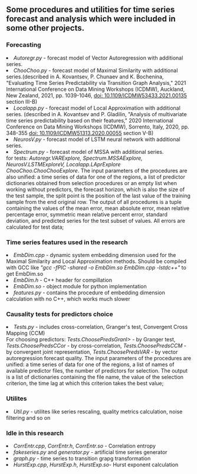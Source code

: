 <H2>Some procedures and utilities for time series forecast and analysis which were included in some other projects.</H2>
<H3>Forecasting</H3>
<LI><I>Autoregr.py</I> - forecast model of Vector Autoregression with additional series.
<LI><I>ChooChoo.py</I> - forecast model of Maximal Similarity with additional series.(described in A. Kovantsev, P. Chunaev and K. Bochenina, "Evaluating Time Series Predictability via Transition Graph Analysis," 2021 International Conference on Data Mining Workshops (ICDMW), Auckland, New Zealand, 2021, pp. 1039-1046, <A href=https://ieeexplore.ieee.org/document/9679876>doi: 10.1109/ICDMW53433.2021.00135</A> section III-B)   
<LI><I>Localapp.py</I> - forecast model of Local Approximation with additional series. (described in A. Kovantsev and P. Gladilin, "Analysis of multivariate time series predictability based on their features," 2020 International Conference on Data Mining Workshops (ICDMW), Sorrento, Italy, 2020, pp. 348-355 <A href=https://ieeexplore.ieee.org/document/9346469)>doi: 10.1109/ICDMW51313.2020.00055</A> section V-B)
<LI><I>NeurosV.py</I> - forecast model of LSTM neural network with additional series.
<LI><I>Spectrum.py</I> - forecast model of MSSA with additional series.<BR>
for tests: <I>Autoregr.VARExplore, Spectrum.MSSAExplore, NeurosV.LSTMExploreV, Localapp.LAprExplore ChooChoo.ChooChooExplore</I>. The input parameters of the procedures are also unified: a time series of data for one of the regions, a list of predictor dictionaries obtained from selection procedures or an empty list when working without predictors, the forecast horizon, which is also the size of the test sample, the split point is the position of the last value of the training sample from the end original row. The output of all procedures is a tuple containing the values of the mean error, mean absolute error, mean relative percentage error, symmetric mean relative percent error, standard deviation, and predicted series for the test subset of values. All errors are calculated for test data;
<H3>Time series features used in the research</H3>
<LI><I>EmbDim.cpp</I> - dynamic system embedding dimension used for the Maximal Similarity and Local Approximation methods. Should be compiled with GCC like <I>"gcc -fPIC -shared -o EmbDim.so EmbDim.cpp -lstdc++"</I> to get EmbDim.so
<LI><I>EmbDim.h</I> - C++ header for compillation
<LI><I>EmbDim.so</I> - object module for python implementation
<LI><I>features.py</I> - contains the procedure of embedding dimension calculation with no C++, which works much slower
<H3>Causality tests for predictors choice</H3>
<LI><I>Tests.py</I> - includes cross-correlation, Granger's test, Convergent Cross Mapping (CCM)<BR>
For choosing predictors: <I>Tests.ChoosePredsGran</I>I> - by Granger test, <I>Tests.ChoosePredsCCor</I> - by cross-correlation, <I>Tests.ChoosePredsCCM</I> - by convergent joint representation, <I>Tests.ChoosePredsVAR</I> - by vector autoregression forecast quality. The input parameters of the procedures are unified: a time series of data for one of the regions, a list of names of available predictor files, the number of predictors for selection. The output is a list of dictionaries containing the file name, the value of the selection criterion, the time lag at which this criterion takes the best value;
<H3>Utilites</H3>
<LI><I>Util.py</I> - utilites like series rescaling, quality metrics calculation, noise filtering and so on
<H3>Idle in this research</H3>  
<LI><I>CorrEntr.cpp</I>, <I>CorrEntr.h</I>, <I>CorrEntr.so</I> - Correlation entropy
<LI><I>fakeseries.py</I> and <I>generator.py</I> - artificial time series generator
<LI><I>graph.py</I> - time series to transition grapg transformation
<LI><I>HurstExp.cpp</I>, <I>HurstExp.h</I>, <I>HurstExp.so</I>- Hurst exponent calculation
